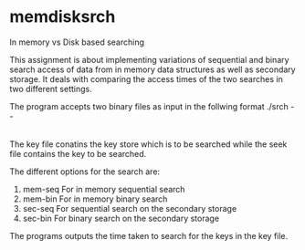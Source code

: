 # memdisksrch
In memory vs Disk based searching

This assignment is about implementing variations of sequential and binary search access of data from in memory data structures as well as secondary storage. It deals with comparing the access times of the two searches in two different settings. 

The program accepts two binary files as input in the follwing format
./srch --<option> <key-file> <seek-file>

The key file conatins the key store which is to be searched while the seek file contains the key to be searched.

The different options for the search are:
1. mem-seq For in memory sequential search
2. mem-bin For in memory binary search
3. sec-seq For sequential search on the secondary storage
4. sec-bin For binary search on the secondary storage

The programs outputs the time taken to search for the keys in the key file.
